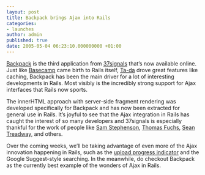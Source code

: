 ```yaml
---
layout: post
title: Backpack brings Ajax into Rails
categories:
- launches
author: admin
published: true
date: 2005-05-04 06:23:10.000000000 +01:00
---
```

<p><a href="http://www.backpackit.com">Backpack</a> is the third application from <a href="http://www.37signals.com">37signals</a> that&#8217;s now available online. Just like <a href="http://www.basecamphq.com">Basecamp</a> came birth to Rails itself, <a href="http://www.tadalist.com">Ta-da</a> drove great features like caching, Backpack has been the main driver for a lot of interesting developments in Rails. Most visibly is the incredibly strong support for Ajax interfaces that Rails now sports.</p>
<p>The innerHTML approach with server-side fragment rendering was developed specifically for Backpack and has now been extracted for general use in Rails. It&#8217;s joyful to see that the Ajax integration in Rails has caught the interest of so many developers and 37signals is especially thankful for the work of people like <a href="http://conio.net/">Sam Stephenson</a>, <a href="http://mir.aculo.us/">Thomas Fuchs</a>, <a href="http://sean.treadway.info/">Sean Treadway</a>, and others.</p>
<p>Over the coming weeks, we&#8217;ll be taking advantage of even more of the Ajax innovation happening in Rails, such as the <a href="http://sean.treadway.info/demo/upload">upload progress indicator</a> and the Google Suggest-style searching. In the meanwhile, do checkout Backpack as the currently best example of the wonders of Ajax in Rails.</p>